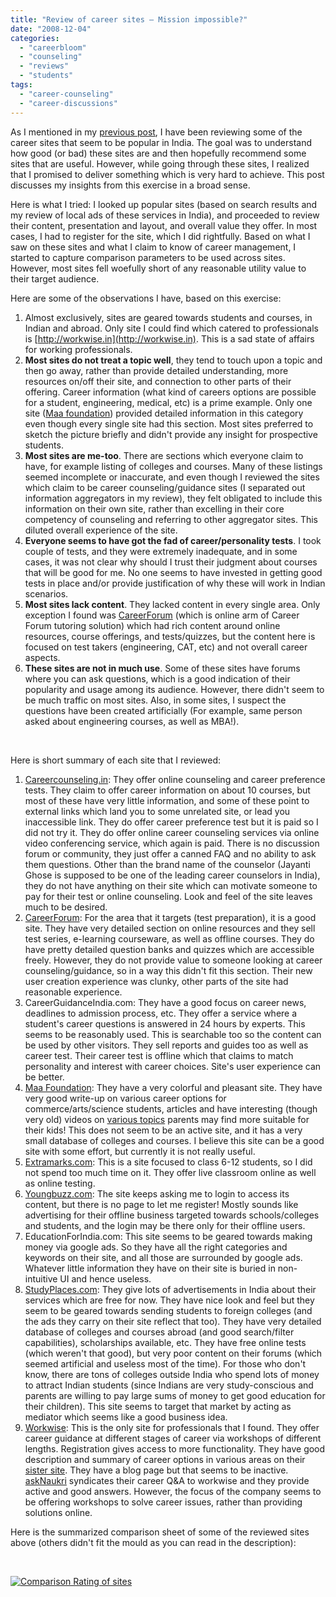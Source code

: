 ```yaml
---
title: "Review of career sites – Mission impossible?"
date: "2008-12-04"
categories: 
  - "careerbloom"
  - "counseling"
  - "reviews"
  - "students"
tags: 
  - "career-counseling"
  - "career-discussions"
---
```


As I mentioned in my [previous post](http://careermanagement.wordpress.com/2008/10/30/list-of-career-counselinginformation-sites-for-review/), I have been reviewing some of the career sites that seem to be popular in India. The goal was to understand how good (or bad) these sites are and then hopefully recommend some sites that are useful. However, while going through these sites, I realized that I promised to deliver something which is very hard to achieve. This post discusses my insights from this exercise in a broad sense.

Here is what I tried: I looked up popular sites (based on search results and my review of local ads of these services in India), and proceeded to review their content, presentation and layout, and overall value they offer. In most cases, I had to register for the site, which I did rightfully. Based on what I saw on these sites and what I claim to know of career management, I started to capture comparison parameters to be used across sites. However, most sites fell woefully short of any reasonable utility value to their target audience.

Here are some of the observations I have, based on this exercise:

1. Almost exclusively, sites are geared towards students and courses, in Indian and abroad. Only site I could find which catered to professionals is [http://workwise.in](http://workwise.in). This is a sad state of affairs for working professionals.
2. **Most sites do not treat a topic well**, they tend to touch upon a topic and then go away, rather than provide detailed understanding, more resources on/off their site, and connection to other parts of their offering. Career information (what kind of careers options are possible for a student, engineering, medical, etc) is a prime example. Only one site ([Maa foundation](http://www.maafoundation.org/)) provided detailed information in this category even though every single site had this section. Most sites preferred to sketch the picture briefly and didn't provide any insight for prospective students.
3. **Most sites are me-too**. There are sections which everyone claim to have, for example listing of colleges and courses. Many of these listings seemed incomplete or inaccurate, and even though I reviewed the sites which claim to be career counseling/guidance sites (I separated out information aggregators in my review), they felt obligated to include this information on their own site, rather than excelling in their core competency of counseling and referring to other aggregator sites. This diluted overall experience of the site.
4. **Everyone seems to have got the fad of career/personality tests**. I took couple of tests, and they were extremely inadequate, and in some cases, it was not clear why should I trust their judgment about courses that will be good for me. No one seems to have invested in getting good tests in place and/or provide justification of why these will work in Indian scenarios.
5. **Most sites lack content**. They lacked content in every single area. Only exception I found was [CareerForum](http://www.careerforum.in/) (which is online arm of Career Forum tutoring solution) which had rich content around online resources, course offerings, and tests/quizzes, but the content here is focused on test takers (engineering, CAT, etc) and not overall career aspects.
6. **These sites are not in much use**. Some of these sites have forums where you can ask questions, which is a good indication of their popularity and usage among its audience. However, there didn't seem to be much traffic on most sites. Also, in some sites, I suspect the questions have been created artificially (For example, same person asked about engineering courses, as well as MBA!).

 

Here is short summary of each site that I reviewed:

1. [Careercounseling.in](http://www.careercounselling.in/): They offer online counseling and career preference tests. They claim to offer career information on about 10 courses, but most of these have very little information, and some of these point to external links which land you to some unrelated site, or lead you inaccessible link. They do offer career preference test but it is paid so I did not try it. They do offer online career counseling services via online video conferencing service, which again is paid. There is no discussion forum or community, they just offer a canned FAQ and no ability to ask them questions. Other than the brand name of the counselor (Jayanti Ghose is supposed to be one of the leading career counselors in India), they do not have anything on their site which can motivate someone to pay for their test or online counseling. Look and feel of the site leaves much to be desired.
2. [CareerForum](http://www.careerforum.in/): For the area that it targets (test preparation), it is a good site. They have very detailed section on online resources and they sell test series, e-learning courseware, as well as offline courses. They do have pretty detailed question banks and quizzes which are accessible freely. However, they do not provide value to someone looking at career counseling/guidance, so in a way this didn't fit this section. Their new user creation experience was clunky, other parts of the site had reasonable experience.[](http://www.careerguidanceindia.com/)
3. CareerGuidanceIndia.com: They have a good focus on career news, deadlines to admission process, etc. They offer a service where a student's career questions is answered in 24 hours by experts. This seems to be reasonably used. This is searchable too so the content can be used by other visitors. They sell reports and guides too as well as career test. Their career test is offline which that claims to match personality and interest with career choices. Site's user experience can be better.
4. [Maa Foundation](http://www.maafoundation.org/): They have a very colorful and pleasant site. They have very good write-up on various career options for commerce/arts/science students, articles and have interesting (though very old) videos on [various topics](http://www.maafoundation.org/index.php?nuser=student_area&flash_flag=1) parents may find more suitable for their kids! This does not seem to be an active site, and it has a very small database of colleges and courses. I believe this site can be a good site with some effort, but currently it is not really useful.
5. [Extramarks.com](/www.extramarks.com/): This is a site focused to class 6-12 students, so I did not spend too much time on it. They offer live classroom online as well as online testing.
6. [Youngbuzz.com](http://www.youngbuzz.com/): The site keeps asking me to login to access its content, but there is no page to let me register! Mostly sounds like advertising for their offline business targeted towards schools/colleges and students, and the login may be there only for their offline users.[](http://education4india.com/)
7. EducationForIndia.com: This site seems to be geared towards making money via google ads. So they have all the right categories and keywords on their site, and all those are surrounded by google ads. Whatever little information they have on their site is buried in non-intuitive UI and hence useless.
8. [StudyPlaces.com](http://www.studyplaces.com/): They give lots of advertisements in India about their services which are free for now. They have nice look and feel but they seem to be geared towards sending students to foreign colleges (and the ads they carry on their site reflect that too). They have very detailed database of colleges and courses abroad (and good search/filter capabilities), scholarships available, etc. They have free online tests (which weren't that good), but very poor content on their forums (which seemed artificial and useless most of the time). For those who don't know, there are tons of colleges outside India who spend lots of money to attract Indian students (since Indians are very study-conscious and parents are willing to pay large sums of money to get good education for their children). This site seems to target that market by acting as mediator which seems like a good business idea.
9. [Workwise](http://workwise.in/): This is the only site for professionals that I found. They offer career guidance at different stages of career via workshops of different lengths. Registration gives access to more functionality. They have good description and summary of career options in various areas on their [sister site](http://www.theworldofcareers.com/main.asp). They have a blog page but that seems to be inactive. [askNaukri](http://www.asknaukri.com) syndicates their career Q&A to workwise and they provide active and good answers. However, the focus of the company seems to be offering workshops to solve career issues, rather than providing solutions online.

Here is the summarized comparison sheet of some of the reviewed sites above (others didn't fit the mould as you can read in the description):

 

[![](images/120508-0335-reviewofcar1.png "Comparison Rating of sites")](http://careermanagement.files.wordpress.com/2008/12/120508-0335-reviewofcar1.png)
